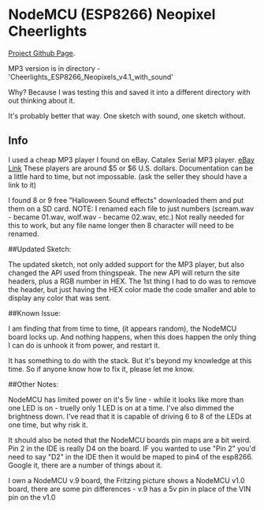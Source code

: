 # NodeMCU (ESP8266) Neopixel Cheerlights

[Project Github Page](https://github.com/kd8bxp/NodeMCU-ESP8266-NeoPixel-Cheerlights).

MP3 version is in directory - 'Cheerlights_ESP8266_Neopixels_v4.1_with_sound'

Why? Because I was testing this and saved it into a different directory with out thinking about it.

It's probably better that way. One sketch with sound, one sketch without.

## Info

I used a cheap MP3 player I found on eBay. Catalex Serial MP3 player. [eBay Link](http://www.ebay.com/itm/UART-Control-Serial-MP3-YX5300-Music-Player-Module-For-New-Arduino-PIC-AVR-ARM-/141929519081?hash=item210ba897e9:g:33AAAOSwIgNXiJ2l)
These players are around $5 or $6 U.S. dollars. Documentation can be a little hard to time, but not impossable. (ask the seller they should have a link to it)

I found 8 or 9 free "Halloween Sound effects" downloaded them and put them on a SD card. 
NOTE: I renamed each file to just numbers (scream.wav - became 01.wav, wolf.wav - became 02.wav, etc.) Not really needed for this to work, but any file name longer then 8 character will need to be renamed.

##Updated Sketch:

The updated sketch, not only added support for the MP3 player, but also changed the API used from thingspeak. 
The new API will return the site headers, plus a RGB number in HEX.
The 1st thing I had to do was to remove the header, but just having the HEX color made the code smaller and able to display any color that was sent.


##Known Issue:

I am finding that from time to time, (it appears random), the NodeMCU board locks up.  And nothing happens, when this does happen the only thing I can do is unhook it from power, and restart it.

It has something to do with the stack. But it's beyond my knowledge at this time.
So if anyone know how to fix it, please let me know.


##Other Notes:

NodeMCU has limited power on it's 5v line - while it looks like more than one LED is on - truelly only 1 LED is on at a time.
I've also dimmed the brightness down.
I've read that it is capable of driving 6 to 8 of the LEDs at one time, but why risk it.

It should also be noted that the NodeMCU boards pin maps are a bit weird. Pin 2 in the IDE is really D4 on the board.  IF you wanted to use "Pin 2" you'd need to say "D2" in the IDE then it would be maped to pin4 of the esp8266. Google it, there are a number of things about it.

I own a NodeMCU v.9 board, the Fritzing picture shows a NodeMCU v1.0 board, there are some pin differences - v.9 has a 5v pin in place of the VIN pin on the v1.0

